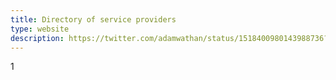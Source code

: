 ```yaml
---
title: Directory of service providers
type: website
description: https://twitter.com/adamwathan/status/1518400980143988736?s=21&t=xBCOLz_G1-mYyX31gpueIQ
---
```


1
